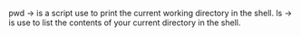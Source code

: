 pwd -> is a script use to print the current working directory in the shell.
ls -> is use to list the contents of your current directory in the shell. 
